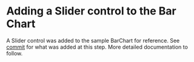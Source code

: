 # Adding a Slider control to the Bar Chart
A Slider control was added to the sample BarChart for reference.
See [commit](https://github.com/Microsoft/PowerBI-visuals-sampleBarChart/commit/e2e0bc5888d9a3ca305a7a7af5046068645c8b30 ) for what was added at this step.
More detailed documentation to follow.